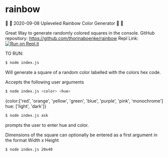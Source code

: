 # rainbow

:rainbow: :rainbow: 2020-09-08 Upleveled Rainbow Color Generator :rainbow: :rainbow:

Great Way to generate randomly colored squares in the console.
GitHub repository: https://github.com/thorinaboenke/rainbow
Repl Link:
[![Run on Repl.it](https://repl.it/badge/github/thorinaboenke/rainbow)](https://repl.it/@thorinaboenke/rainbow-2#.replit)

TO RUN:

```sh
$ node index.js
```

Will generate a square of a random color labelled with the colors hex code.

Accepts the following user arguments

```sh
$ node index.js <color> <hue>
```

{color:['red', 'orange', 'yellow', 'green', 'blue', 'purple', 'pink', 'monochrome']
hue: ['light', 'dark']}

```sh
$ node index.js ask
```

prompts the user to enter hue and color.

Dimensions of the square can optionally be entered as a first argument in the format
Width x Height <WWxHH>

```sh
$ node index.js 20x40
```
